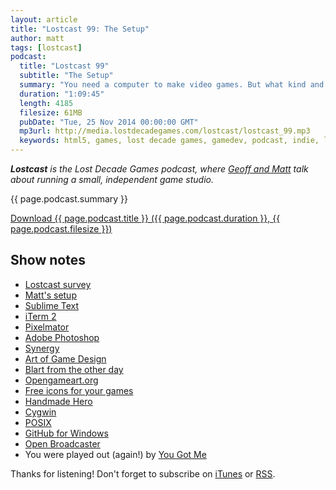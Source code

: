 ```yaml
---
layout: article
title: "Lostcast 99: The Setup"
author: matt
tags: [lostcast]
podcast:
  title: "Lostcast 99"
  subtitle: "The Setup"
  summary: "You need a computer to make video games. But what kind and running what software?! Let's talk it out."
  duration: "1:09:45"
  length: 4185
  filesize: 61MB
  pubDate: "Tue, 25 Nov 2014 00:00:00 GMT"
  mp3url: http://media.lostdecadegames.com/lostcast/lostcast_99.mp3
  keywords: html5, games, lost decade games, gamedev, podcast, indie, lostcast
---
```

_**Lostcast** is the Lost Decade Games podcast, where [Geoff and Matt](/about/) talk about running a small, independent game studio._

{{ page.podcast.summary }}

<a class="download-podcast" href="{{ page.podcast.mp3url }}">
	Download {{ page.podcast.title }} ({{ page.podcast.duration }}, {{ page.podcast.filesize }})
</a>

## Show notes

* [Lostcast survey](http://www.lostdecadegames.com/lostcastsurvey/)
* [Matt's setup](http://www.richtaur.com/setup/)
* [Sublime Text](http://www.sublimetext.com/)
* [iTerm 2](http://iterm2.com/)
* [Pixelmator](http://www.pixelmator.com/)
* [Adobe Photoshop](http://www.photoshop.com/)
* [Synergy](http://synergy-project.org/)
* [Art of Game Design](http://artofgamedesign.com/)
* [Blart from the other day](https://twitter.com/LostDecadeGames/status/536205769134202880)
* [Opengameart.org](http://opengameart.org/)
* [Free icons for your games](http://game-icons.net/)
* [Handmade Hero](http://handmadehero.org/)
* [Cygwin](https://www.cygwin.com/)
* [POSIX](http://en.wikipedia.org/wiki/POSIX)
* [GitHub for Windows](https://windows.github.com/)
* [Open Broadcaster](https://obsproject.com/)
* You were played out (again!) by [You Got Me](http://joshuamorse.bandcamp.com/track/you-got-me)

Thanks for listening! Don't forget to subscribe on [iTunes](http://itunes.apple.com/us/podcast/lostcast/id481950724) or [RSS](/lostcast.xml).
